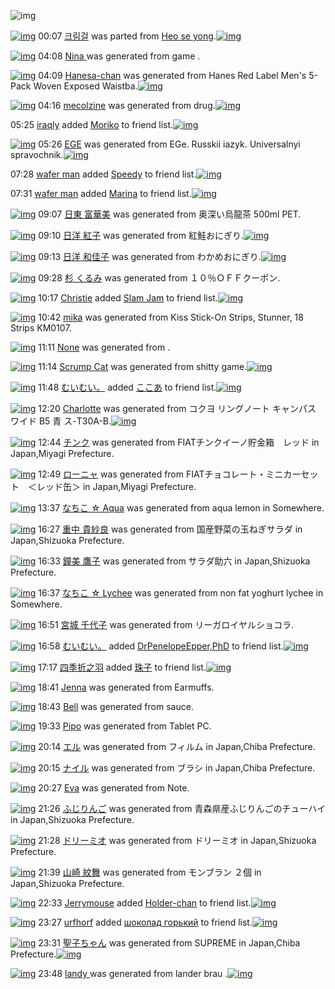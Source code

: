![img](http://gdrive-cdn.herokuapp.com/537b65a5bc09f0000721dda7/512px-barcode.png)

[![img](http://www.deviantsart.com/3lke622.png)](http://www.barcodekanojo.com/kanojo/3191806/%ED%81%AC%EB%A6%BC%EA%B1%B8) 00:07 [크림걸](http://www.barcodekanojo.com/kanojo/3191806/%ED%81%AC%EB%A6%BC%EA%B1%B8) was parted from [Heo se yong](http://www.barcodekanojo.com/kanojo/3191806/%ED%81%AC%EB%A6%BC%EA%B1%B8).[![img](http://www.deviantsart.com/23q3t7f.png)](http://www.barcodekanojo.com/user/19818/Heo%20se%20yong)

[![img](http://www.deviantsart.com/1rgvm4b.png)](http://www.barcodekanojo.com/kanojo/3192651/Nina%20) 04:08 [Nina ](http://www.barcodekanojo.com/kanojo/3192651/Nina%20) was generated from game .

[![img](http://www.deviantsart.com/1iroa4i.png)](http://www.barcodekanojo.com/kanojo/3192652/Hanesa-chan) 04:09 [Hanesa-chan](http://www.barcodekanojo.com/kanojo/3192652/Hanesa-chan) was generated from Hanes Red Label Men's 5-Pack Woven Exposed Waistba.[![img](http://www.deviantsart.com/2988mlq.jpeg)](http://www.barcodekanojo.com/product_images/barcode/6018079/1423854540/Hanes%20Red%20Label%20Men%27s%205-Pack%20Woven%20Exposed%20Waistba.jpg)

[![img](http://www.deviantsart.com/39tshta.png)](http://www.barcodekanojo.com/kanojo/3192653/mecolzine) 04:16 [mecolzine](http://www.barcodekanojo.com/kanojo/3192653/mecolzine) was generated from drug.[![img](http://www.deviantsart.com/husmic.jpeg)](http://www.barcodekanojo.com/product_images/barcode/6018080/1423854924/50x50xdrug.jpg,qw=88,ah=88.pagespeed.ic.xuGoMDyHyx.jpg)

05:25 [iraqly](http://www.barcodekanojo.com/user/500152/iraqly) added [Moriko](http://www.barcodekanojo.com/kanojo/2521460/Moriko) to friend list.[![img](http://www.deviantsart.com/8796np.png)](http://www.barcodekanojo.com/kanojo/2521460/Moriko)

[![img](http://www.deviantsart.com/6cf1lb.png)](http://www.barcodekanojo.com/kanojo/3192654/EGE) 05:26 [EGE](http://www.barcodekanojo.com/kanojo/3192654/EGE) was generated from EGe. Russkii iazyk. Universalnyi spravochnik.[![img](http://www.deviantsart.com/3t7u4kd.jpeg)](http://www.barcodekanojo.com/product_images/barcode/6018082/1423859163/50x50xEGe.,P20Russkii,P20iazyk.,P20Universalnyi,P20spravochnik.jpg,qw=88,ah=88.pagespeed.ic.RMb1Qx3qPm.jpg)

07:28 [wafer man](http://www.barcodekanojo.com/user/500154/wafer%20man) added [Speedy](http://www.barcodekanojo.com/kanojo/2892235/Speedy) to friend list.[![img](http://www.deviantsart.com/2tuc7og.png)](http://www.barcodekanojo.com/kanojo/2892235/Speedy)

07:31 [wafer man](http://www.barcodekanojo.com/user/500154/wafer%20man) added [Marina](http://www.barcodekanojo.com/kanojo/1016193/Marina) to friend list.[![img](http://www.deviantsart.com/3fg6otk.png)](http://www.barcodekanojo.com/kanojo/1016193/Marina)

[![img](http://www.deviantsart.com/qracdr.png)](http://www.barcodekanojo.com/kanojo/3192655/%E6%97%A5%E6%9D%B1%20%E5%AF%8C%E8%8F%AF%E7%BE%8E) 09:07 [日東 富華美](http://www.barcodekanojo.com/kanojo/3192655/%E6%97%A5%E6%9D%B1%20%E5%AF%8C%E8%8F%AF%E7%BE%8E) was generated from 奥深い烏龍茶 500ml PET.

[![img](http://www.deviantsart.com/1bnpjla.png)](http://www.barcodekanojo.com/kanojo/3192656/%E6%97%A5%E6%B4%8B%20%E7%B4%85%E5%AD%90) 09:10 [日洋 紅子](http://www.barcodekanojo.com/kanojo/3192656/%E6%97%A5%E6%B4%8B%20%E7%B4%85%E5%AD%90) was generated from 紅鮭おにぎり.[![img](http://www.deviantsart.com/2hgqbk6.jpeg)](http://www.barcodekanojo.com/product_images/barcode/4633365/1368711105/%E7%9B%B4%E5%B7%BB%E3%81%8A%E3%81%AB%E3%81%8E%E3%82%8A%20%E7%B4%85%E9%AE%AD.jpg)

[![img](http://www.deviantsart.com/1v8v987.png)](http://www.barcodekanojo.com/kanojo/3192657/%E6%97%A5%E6%B4%8B%20%E5%92%8C%E4%BD%B3%E5%AD%90) 09:13 [日洋 和佳子](http://www.barcodekanojo.com/kanojo/3192657/%E6%97%A5%E6%B4%8B%20%E5%92%8C%E4%BD%B3%E5%AD%90) was generated from わかめおにぎり.[![img](http://www.deviantsart.com/3kv809a.jpeg)](http://www.barcodekanojo.com/product_images/barcode/4233402/1347963862/%E3%82%8F%E3%81%8B%E3%82%81%E3%81%8A%E3%81%AB%E3%81%8E%E3%82%8A.jpg)

[![img](http://www.deviantsart.com/fgtqiu.png)](http://www.barcodekanojo.com/kanojo/3192658/%E6%9D%89%20%E3%81%8F%E3%82%8B%E3%81%BF) 09:28 [杉 くるみ](http://www.barcodekanojo.com/kanojo/3192658/%E6%9D%89%20%E3%81%8F%E3%82%8B%E3%81%BF) was generated from １０％ＯＦＦクーポン.

[![img](http://www.deviantsart.com/2vp6n8o.jpeg)](http://www.barcodekanojo.com/user/500156/Christie) 10:17 [Christie](http://www.barcodekanojo.com/user/500156/Christie) added [Slam Jam](http://www.barcodekanojo.com/kanojo/3182640/Slam%20Jam) to friend list.[![img](http://www.deviantsart.com/34a7uvl.png)](http://www.barcodekanojo.com/kanojo/3182640/Slam%20Jam)

[![img](http://www.deviantsart.com/33cje62.png)](http://www.barcodekanojo.com/kanojo/3192659/mika) 10:42 [mika](http://www.barcodekanojo.com/kanojo/3192659/mika) was generated from Kiss Stick-On Strips, Stunner, 18 Strips KM0107.

[![img](http://www.deviantsart.com/26f7fet.png)](http://www.barcodekanojo.com/kanojo/3192660/Juana) 11:11 [None](http://www.barcodekanojo.com/kanojo/3192660/Juana) was generated from .

[![img](http://www.deviantsart.com/27bq31t.png)](http://www.barcodekanojo.com/kanojo/3192661/Scrump%20Cat) 11:14 [Scrump Cat](http://www.barcodekanojo.com/kanojo/3192661/Scrump%20Cat) was generated from shitty game.[![img](http://www.deviantsart.com/2nvbiji.jpeg)](http://www.barcodekanojo.com/product_images/barcode/6018091/1423880024/shitty%20game.jpg)

[![img](http://www.deviantsart.com/1cgmioj.jpeg)](http://www.barcodekanojo.com/user/2676/%E3%82%80%E3%81%84%E3%82%80%E3%81%84%E3%80%82) 11:48 [むいむい。](http://www.barcodekanojo.com/user/2676/%E3%82%80%E3%81%84%E3%82%80%E3%81%84%E3%80%82) added [ここあ](http://www.barcodekanojo.com/kanojo/3022104/%E3%81%93%E3%81%93%E3%81%82) to friend list.[![img](http://www.deviantsart.com/3l4ecid.png)](http://www.barcodekanojo.com/kanojo/3022104/%E3%81%93%E3%81%93%E3%81%82)

[![img](http://www.deviantsart.com/omeemc.png)](http://www.barcodekanojo.com/kanojo/3192662/Charlotte) 12:20 [Charlotte](http://www.barcodekanojo.com/kanojo/3192662/Charlotte) was generated from コクヨ リングノート キャンパス ワイド B5 青 ス-T30A-B.[![img](http://www.deviantsart.com/103uph8.jpeg)](http://www.barcodekanojo.com/product_images/barcode/6018093/1423883945/%E3%82%B3%E3%82%AF%E3%83%A8%20%E3%83%AA%E3%83%B3%E3%82%B0%E3%83%8E%E3%83%BC%E3%83%88%20%E3%82%AD%E3%83%A3%E3%83%B3%E3%83%91%E3%82%B9%20%E3%83%AF%E3%82%A4%E3%83%89%20B5%20%E9%9D%92%20%E3%82%B9-T30A-B.jpg)

[![img](http://www.deviantsart.com/ojrc51.png)](http://www.barcodekanojo.com/kanojo/3192663/%E3%83%81%E3%83%B3%E3%82%AF) 12:44 [チンク](http://www.barcodekanojo.com/kanojo/3192663/%E3%83%81%E3%83%B3%E3%82%AF) was generated from FIATチンクイーノ貯金箱　レッド in Japan,Miyagi Prefecture.

[![img](http://www.deviantsart.com/pvl9up.png)](http://www.barcodekanojo.com/kanojo/3192664/%E3%83%AD%E3%83%BC%E3%83%8B%E3%83%A3) 12:49 [ローニャ](http://www.barcodekanojo.com/kanojo/3192664/%E3%83%AD%E3%83%BC%E3%83%8B%E3%83%A3) was generated from FIATチョコレート・ミニカーセット　＜レッド缶＞ in Japan,Miyagi Prefecture.

[![img](http://www.deviantsart.com/3haihsf.png)](http://www.barcodekanojo.com/kanojo/3192665/%E3%81%AA%E3%81%A1%E3%81%93%20%E2%98%86%20Aqua) 13:37 [なちこ ☆ Aqua](http://www.barcodekanojo.com/kanojo/3192665/%E3%81%AA%E3%81%A1%E3%81%93%20%E2%98%86%20Aqua) was generated from aqua lemon in Somewhere.

[![img](http://www.deviantsart.com/1eumn54.png)](http://www.barcodekanojo.com/kanojo/3192666/%E9%87%8D%E4%B8%AD%20%E8%B2%B4%E7%B4%97%E8%89%AF) 16:27 [重中 貴紗良](http://www.barcodekanojo.com/kanojo/3192666/%E9%87%8D%E4%B8%AD%20%E8%B2%B4%E7%B4%97%E8%89%AF) was generated from 国産野菜の玉ねぎサラダ in Japan,Shizuoka Prefecture.

[![img](http://www.deviantsart.com/bpc4v4.png)](http://www.barcodekanojo.com/kanojo/3192667/%E9%90%98%E7%BE%8E%20%E9%B7%B9%E5%AD%90) 16:33 [鐘美 鷹子](http://www.barcodekanojo.com/kanojo/3192667/%E9%90%98%E7%BE%8E%20%E9%B7%B9%E5%AD%90) was generated from サラダ助六 in Japan,Shizuoka Prefecture.

[![img](http://www.deviantsart.com/b4pmju.png)](http://www.barcodekanojo.com/kanojo/3192668/%E3%81%AA%E3%81%A1%E3%81%93%20%E2%98%86%20Lychee) 16:37 [なちこ ☆ Lychee](http://www.barcodekanojo.com/kanojo/3192668/%E3%81%AA%E3%81%A1%E3%81%93%20%E2%98%86%20Lychee) was generated from non fat yoghurt lychee in Somewhere.

[![img](http://www.deviantsart.com/47kuj8.png)](http://www.barcodekanojo.com/kanojo/3192669/%E5%AE%AE%E5%9F%8E%20%E5%8D%83%E4%BB%A3%E5%AD%90) 16:51 [宮城 千代子](http://www.barcodekanojo.com/kanojo/3192669/%E5%AE%AE%E5%9F%8E%20%E5%8D%83%E4%BB%A3%E5%AD%90) was generated from リーガロイヤルショコラ.

[![img](http://www.deviantsart.com/1cgmioj.jpeg)](http://www.barcodekanojo.com/user/2676/%E3%82%80%E3%81%84%E3%82%80%E3%81%84%E3%80%82) 16:58 [むいむい。](http://www.barcodekanojo.com/user/2676/%E3%82%80%E3%81%84%E3%82%80%E3%81%84%E3%80%82) added [DrPenelopeEpper,PhD](http://www.barcodekanojo.com/kanojo/3154273/DrPenelopeEpper%2CPhD) to friend list.[![img](http://www.deviantsart.com/36kvrhs.png)](http://www.barcodekanojo.com/kanojo/3154273/DrPenelopeEpper%2CPhD)

[![img](http://www.deviantsart.com/2uqk5m8.jpeg)](http://www.barcodekanojo.com/user/500160/%E5%9B%9B%E5%AD%A3%E6%8A%98%E4%B9%8B%E7%BE%BD) 17:17 [四季折之羽](http://www.barcodekanojo.com/user/500160/%E5%9B%9B%E5%AD%A3%E6%8A%98%E4%B9%8B%E7%BE%BD) added [珠子](http://www.barcodekanojo.com/kanojo/962812/%E7%8F%A0%E5%AD%90) to friend list.[![img](http://www.deviantsart.com/3cg3dq0.png)](http://www.barcodekanojo.com/kanojo/962812/%E7%8F%A0%E5%AD%90)

[![img](http://www.deviantsart.com/2r8gi87.png)](http://www.barcodekanojo.com/kanojo/3192670/Jenna) 18:41 [Jenna](http://www.barcodekanojo.com/kanojo/3192670/Jenna) was generated from Earmuffs.

[![img](http://www.deviantsart.com/1qo010p.png)](http://www.barcodekanojo.com/kanojo/3192671/Bell) 18:43 [Bell](http://www.barcodekanojo.com/kanojo/3192671/Bell) was generated from sauce.

[![img](http://www.deviantsart.com/3h7gj6o.png)](http://www.barcodekanojo.com/kanojo/3192672/Pipo) 19:33 [Pipo](http://www.barcodekanojo.com/kanojo/3192672/Pipo) was generated from Tablet PC.

[![img](http://www.deviantsart.com/2nje0it.png)](http://www.barcodekanojo.com/kanojo/3192673/%E3%82%A8%E3%83%AB) 20:14 [エル](http://www.barcodekanojo.com/kanojo/3192673/%E3%82%A8%E3%83%AB) was generated from フィルム in Japan,Chiba Prefecture.

[![img](http://www.deviantsart.com/2u2mmsb.png)](http://www.barcodekanojo.com/kanojo/3192674/%E3%83%8A%E3%82%A4%E3%83%AB) 20:15 [ナイル](http://www.barcodekanojo.com/kanojo/3192674/%E3%83%8A%E3%82%A4%E3%83%AB) was generated from ブラシ in Japan,Chiba Prefecture.

[![img](http://www.deviantsart.com/34t5t2o.png)](http://www.barcodekanojo.com/kanojo/3192675/Eva) 20:27 [Eva](http://www.barcodekanojo.com/kanojo/3192675/Eva) was generated from Note.

[![img](http://www.deviantsart.com/mltc06.png)](http://www.barcodekanojo.com/kanojo/3192676/%E3%81%B5%E3%81%98%E3%82%8A%E3%82%93%E3%81%94) 21:26 [ふじりんご](http://www.barcodekanojo.com/kanojo/3192676/%E3%81%B5%E3%81%98%E3%82%8A%E3%82%93%E3%81%94) was generated from 青森県産ふじりんごのチューハイ in Japan,Shizuoka Prefecture.

[![img](http://www.deviantsart.com/3dkuvlo.png)](http://www.barcodekanojo.com/kanojo/3192677/%E3%83%89%E3%83%AA%E3%83%BC%E3%83%9F%E3%82%AA) 21:28 [ドリーミオ](http://www.barcodekanojo.com/kanojo/3192677/%E3%83%89%E3%83%AA%E3%83%BC%E3%83%9F%E3%82%AA) was generated from ドリーミオ in Japan,Shizuoka Prefecture.

[![img](http://www.deviantsart.com/moaduj.png)](http://www.barcodekanojo.com/kanojo/3192678/%E5%B1%B1%E5%B4%8E%20%E7%B4%8B%E8%88%9E) 21:39 [山崎 紋舞](http://www.barcodekanojo.com/kanojo/3192678/%E5%B1%B1%E5%B4%8E%20%E7%B4%8B%E8%88%9E) was generated from モンブラン ２個 in Japan,Shizuoka Prefecture.

[![img](http://www.deviantsart.com/3v33gp3.jpeg)](http://www.barcodekanojo.com/user/245002/Jerrymouse) 22:33 [Jerrymouse](http://www.barcodekanojo.com/user/245002/Jerrymouse) added [Holder-chan](http://www.barcodekanojo.com/kanojo/2763406/Holder-chan) to friend list.[![img](http://www.deviantsart.com/37oku3a.png)](http://www.barcodekanojo.com/kanojo/2763406/Holder-chan)

[![img](http://www.deviantsart.com/342virb.jpeg)](http://www.barcodekanojo.com/user/390652/urfhorf) 23:27 [urfhorf](http://www.barcodekanojo.com/user/390652/urfhorf) added [шоколад горький](http://www.barcodekanojo.com/kanojo/2650195/%D1%88%D0%BE%D0%BA%D0%BE%D0%BB%D0%B0%D0%B4%20%D0%B3%D0%BE%D1%80%D1%8C%D0%BA%D0%B8%D0%B9) to friend list.[![img](http://www.deviantsart.com/1ne7epb.png)](http://www.barcodekanojo.com/kanojo/2650195/%D1%88%D0%BE%D0%BA%D0%BE%D0%BB%D0%B0%D0%B4%20%D0%B3%D0%BE%D1%80%D1%8C%D0%BA%D0%B8%D0%B9)

[![img](http://www.deviantsart.com/1rerbv8.png)](http://www.barcodekanojo.com/kanojo/3192679/%E8%81%96%E5%AD%90%E3%81%A1%E3%82%83%E3%82%93) 23:31 [聖子ちゃん](http://www.barcodekanojo.com/kanojo/3192679/%E8%81%96%E5%AD%90%E3%81%A1%E3%82%83%E3%82%93) was generated from SUPREME in Japan,Chiba Prefecture.[![img](http://www.deviantsart.com/1iku4d8.jpeg)](http://www.barcodekanojo.com/product_images/barcode/2561327/1306667778/SUPREME.jpg)

[![img](http://www.deviantsart.com/21t75sk.png)](http://www.barcodekanojo.com/kanojo/3192680/landy%20) 23:48 [landy ](http://www.barcodekanojo.com/kanojo/3192680/landy%20) was generated from lander brau .[![img](http://www.deviantsart.com/3u2akme.jpeg)](http://www.barcodekanojo.com/product_images/barcode/6018115/1423925234/lander%20brau%20.jpg)

